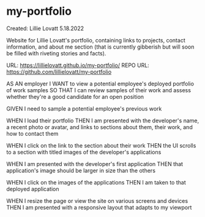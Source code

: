# my-portfolio
Created: Lillie Lovatt
5.18.2022

Website for Lillie Lovatt's portfolio, containing links to projects, contact information, and about me section (that is currently gibberish but will soon be filled with riveting stories and facts).

URL: https://lillielovatt.github.io/my-portfolio/
REPO URL: https://github.com/lillielovatt/my-portfolio





AS AN employer
I WANT to view a potential employee's deployed portfolio of work samples
SO THAT I can review samples of their work and assess whether they're a good candidate for an open position


GIVEN I need to sample a potential employee's previous work

WHEN I load their portfolio
THEN I am presented with the developer's name, a recent photo or avatar, and links to sections about them, their work, and how to contact them

<!-- WHEN I click one of the links in the navigation
THEN the UI scrolls to the corresponding section -->

WHEN I click on the link to the section about their work
THEN the UI scrolls to a section with titled images of the developer's applications

WHEN I am presented with the developer's first application
THEN that application's image should be larger in size than the others

WHEN I click on the images of the applications
THEN I am taken to that deployed application

WHEN I resize the page or view the site on various screens and devices
THEN I am presented with a responsive layout that adapts to my viewport

